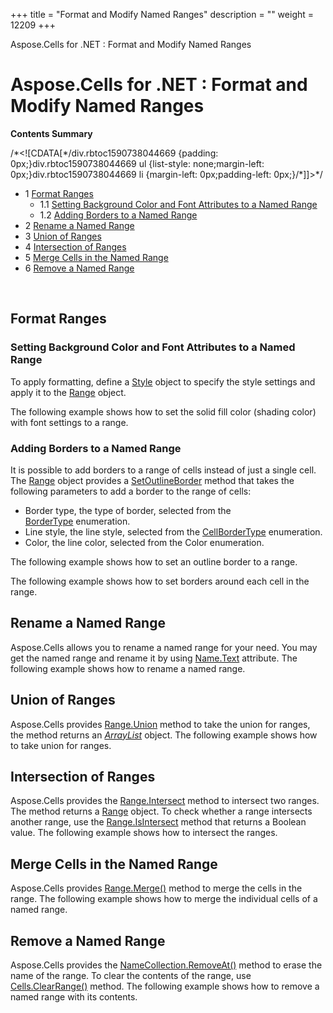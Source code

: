 +++
title = "Format and Modify Named Ranges" 
description = "" 
weight = 12209 
+++

Aspose.Cells for .NET : Format and Modify Named Ranges  

# Aspose.Cells for .NET : Format and Modify Named Ranges


**Contents Summary**

/\*<!\[CDATA\[\*/div.rbtoc1590738044669 {padding: 0px;}div.rbtoc1590738044669 ul {list-style: none;margin-left: 0px;}div.rbtoc1590738044669 li {margin-left: 0px;padding-left: 0px;}/\*\]\]>\*/

*   1 [Format Ranges](#FormatandModifyNamedRanges-FormatRanges)
    *   1.1 [Setting Background Color and Font Attributes to a Named Range](#FormatandModifyNamedRanges-SettingBackgroundColorandFontAttributestoaNamedRange)
    *   1.2 [Adding Borders to a Named Range](#FormatandModifyNamedRanges-AddingBorderstoaNamedRange)
*   2 [Rename a Named Range](#FormatandModifyNamedRanges-RenameaNamedRange)
*   3 [Union of Ranges](#FormatandModifyNamedRanges-UnionofRanges)
*   4 [Intersection of Ranges](#FormatandModifyNamedRanges-IntersectionofRanges)
*   5 [Merge Cells in the Named Range](#FormatandModifyNamedRanges-MergeCellsintheNamedRange)
*   6 [Remove a Named Range](#FormatandModifyNamedRanges-RemoveaNamedRange)

 

## Format Ranges

### Setting Background Color and Font Attributes to a Named Range

To apply formatting, define a [Style](https://apireference.aspose.com/cells/net/aspose.cells/style) object to specify the style settings and apply it to the [Range](https://apireference.aspose.com/cells/net/aspose.cells/range) object.

The following example shows how to set the solid fill color (shading color) with font settings to a range.

### Adding Borders to a Named Range

It is possible to add borders to a range of cells instead of just a single cell. The [Range](https://apireference.aspose.com/cells/net/aspose.cells/range) object provides a [SetOutlineBorder](https://apireference.aspose.com/cells/net/aspose.cells/range/methods/setoutlineborder) method that takes the following parameters to add a border to the range of cells:

*   Border type, the type of border, selected from the [BorderType](https://apireference.aspose.com/cells/net/aspose.cells/bordertype) enumeration.
*   Line style, the line style, selected from the [CellBorderType](https://apireference.aspose.com/cells/net/aspose.cells/cellbordertype) enumeration.
*   Color, the line color, selected from the Color enumeration.

The following example shows how to set an outline border to a range.

The following example shows how to set borders around each cell in the range.

## Rename a Named Range

Aspose.Cells allows you to rename a named range for your need. You may get the named range and rename it by using [Name.Text](https://apireference.aspose.com/cells/net/aspose.cells/name/properties/text) attribute. The following example shows how to rename a named range.

## Union of Ranges

Aspose.Cells provides [Range.Union](https://apireference.aspose.com/cells/net/aspose.cells/range/methods/union) method to take the union for ranges, the method returns an [*ArrayList*](https://docs.microsoft.com/en-gb/dotnet/api/system.collections.arraylist?view=netframework-4.8) object. The following example shows how to take union for ranges.

## Intersection of Ranges

Aspose.Cells provides the [Range.Intersect](https://apireference.aspose.com/cells/net/aspose.cells/range/methods/intersect) method to intersect two ranges. The method returns a [Range](https://apireference.aspose.com/cells/net/aspose.cells/range) object. To check whether a range intersects another range, use the [Range.IsIntersect](https://apireference.aspose.com/cells/net/aspose.cells/range/methods/isintersect) method that returns a Boolean value. The following example shows how to intersect the ranges.

## Merge Cells in the Named Range

Aspose.Cells provides [Range.Merge()](https://apireference.aspose.com/cells/net/aspose.cells/range/methods/merge) method to merge the cells in the range. The following example shows how to merge the individual cells of a named range.

## Remove a Named Range

Aspose.Cells provides the [NameCollection.RemoveAt()](https://apireference.aspose.com/cells/net/aspose.cells/namecollection/methods/removeat) method to erase the name of the range. To clear the contents of the range, use [Cells.ClearRange()](https://apireference.aspose.com/cells/net/aspose.cells/cells/methods/clearrange/index) method. The following example shows how to remove a named range with its contents.

